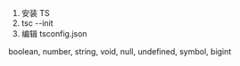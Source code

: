 1. 安装 TS
2. tsc --init
3. 编辑 tsconfig.json


<!-- 原始类型 -->
boolean, number, string, void, null, undefined, symbol, bigint
